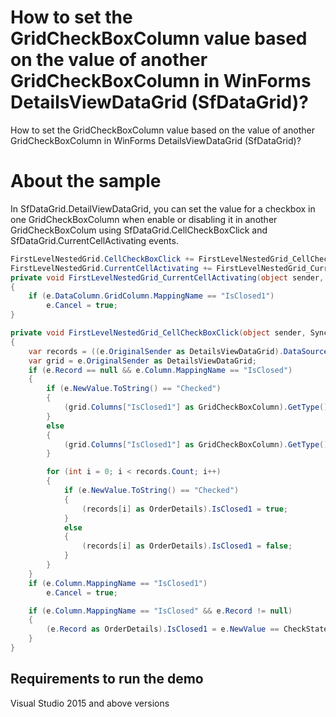 # How to set the GridCheckBoxColumn value based on the value of another GridCheckBoxColumn in WinForms DetailsViewDataGrid (SfDataGrid)?

How to set the GridCheckBoxColumn value based on the value of another GridCheckBoxColumn in WinForms DetailsViewDataGrid (SfDataGrid)?


# About the sample

In SfDataGrid.DetailViewDataGrid, you can set the value for a checkbox in one GridCheckBoxColumn when enable or disabling it in another GridCheckBoxColum using SfDataGrid.CellCheckBoxClick and SfDataGrid.CurrentCellActivating events.

```c#
FirstLevelNestedGrid.CellCheckBoxClick += FirstLevelNestedGrid_CellCheckBoxClick;
FirstLevelNestedGrid.CurrentCellActivating += FirstLevelNestedGrid_CurrentCellActivating;
private void FirstLevelNestedGrid_CurrentCellActivating(object sender, Syncfusion.WinForms.DataGrid.Events.CurrentCellActivatingEventArgs e)
{
    if (e.DataColumn.GridColumn.MappingName == "IsClosed1")
        e.Cancel = true;
}

private void FirstLevelNestedGrid_CellCheckBoxClick(object sender, Syncfusion.WinForms.DataGrid.Events.CellCheckBoxClickEventArgs e)
{
    var records = ((e.OriginalSender as DetailsViewDataGrid).DataSource) as List<OrderDetails>;
    var grid = e.OriginalSender as DetailsViewDataGrid;
    if (e.Record == null && e.Column.MappingName == "IsClosed")
    {
        if (e.NewValue.ToString() == "Checked")
        {
            (grid.Columns["IsClosed1"] as GridCheckBoxColumn).GetType().GetProperty("HeaderState", System.Reflection.BindingFlags.Instance | System.Reflection.BindingFlags.NonPublic).SetValue(grid.Columns["IsClosed1"] as GridCheckBoxColumn, CheckState.Checked);
        }
        else
        {
            (grid.Columns["IsClosed1"] as GridCheckBoxColumn).GetType().GetProperty("HeaderState", System.Reflection.BindingFlags.Instance | System.Reflection.BindingFlags.NonPublic).SetValue(grid.Columns["IsClosed1"] as GridCheckBoxColumn, CheckState.Unchecked);
        }

        for (int i = 0; i < records.Count; i++)
        {
            if (e.NewValue.ToString() == "Checked")
            {
                (records[i] as OrderDetails).IsClosed1 = true;
            }
            else
            {
                (records[i] as OrderDetails).IsClosed1 = false;
            }
        }
    }
    if (e.Column.MappingName == "IsClosed1")
        e.Cancel = true;

    if (e.Column.MappingName == "IsClosed" && e.Record != null)
    {
        (e.Record as OrderDetails).IsClosed1 = e.NewValue == CheckState.Checked;
    }
}
```
## Requirements to run the demo
 Visual Studio 2015 and above versions
